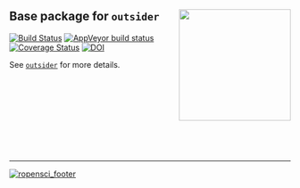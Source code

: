 
Base package for `outsider` <img src="https://raw.githubusercontent.com/ropensci/outsider/master/logo.png" height="200" align="right"/>
----

[![Build Status](https://travis-ci.org/ropensci/outsider.base.svg?branch=master)](https://travis-ci.org/ropensci/outsider.base) [![AppVeyor build status](https://ci.appveyor.com/api/projects/status/github/ropensci/outsider.base?branch=master&svg=true)](https://ci.appveyor.com/project/DomBennett/outsider-base) [![Coverage Status](https://coveralls.io/repos/github/ropensci/outsider.base/badge.svg?branch=master)](https://coveralls.io/github/ropensci/outsider.base?branch=master) 
[![DOI](https://zenodo.org/badge/DOI/10.5281/zenodo.3615056.svg)](https://doi.org/10.5281/zenodo.3615056)


See [`outsider`](https://github.com/ropensci/outsider) for more details.



<br>
<br>
<br>
<br>
<br>
<br>
<br>
<br>


---

[![ropensci_footer](https://ropensci.org/public_images/ropensci_footer.png)](https://ropensci.org)